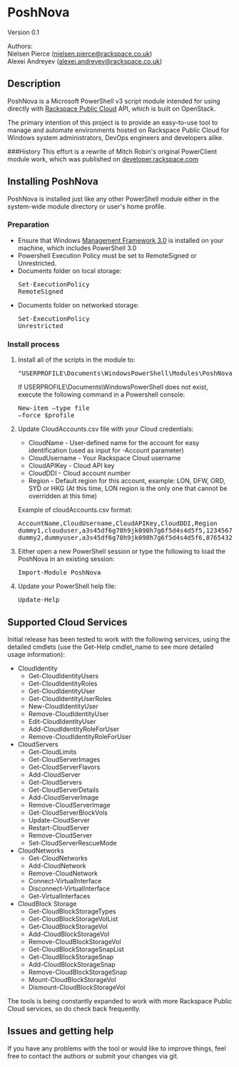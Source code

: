 # PoshNova

Version 0.1

Authors:  
Nielsen Pierce (nielsen.pierce@rackspace.co.uk)  
Alexei Andreyev (alexei.andreyev@rackspace.co.uk)  

## Description
PoshNova is a Microsoft PowerShell v3 script module intended for using directly with [Rackspace Public Cloud](http://www.rackspace.com/cloud/) API, which is built on OpenStack.

The primary intention of this project is to provide an easy-to-use tool to manage and automate environments hosted on Rackspace Public Cloud for Windows system administrators, DevOps engineers and developers alike. 

###History
This effort is a rewrite of Mitch Robin's original PowerClient module work, which was published on [developer.rackspace.com](http://developer.rackspace.com/blog/powerclient-rackspace-cloud-api-powershell-client.html)

## Installing PoshNova
PoshNova is installed just like any other PowerShell module either in the system-wide module directory or user's home profile.

### Preparation
 - Ensure that Windows [Management Framework 3.0](http://www.microsoft.com/en-gb/download/details.aspx?id=34595) is installed on your machine, which includes PowerShell 3.0
 - Powershell Execution Policy must be set to RemoteSigned or Unrestricted.
  - Documents folder on local storage:
  		<pre>Set-ExecutionPolicy RemoteSigned</pre>
  - Documents folder on networked storage:
		<pre>Set-ExecutionPolicy Unrestricted</pre>  

### Install process
1.	Install all of the scripts in the module to: <pre> "USERPROFILE\Documents\WindowsPowerShell\Modules\PoshNova\"</pre>
	If USERPROFILE\Documents\WindowsPowerShell does not exist, execute the following command in a Powershell console: <pre>New-item –type file –force $profile</pre>

2. 	Update CloudAccounts.csv file with your Cloud credentials:  
	* CloudName - User-defined name for the account for easy identification (used as input for -Account parameter) 
	* CloudUsername - Your Rackspace Cloud username
	* CloudAPIKey - Cloud API key
	* CloudDDI - Cloud account number
	* Region - Default region for this account, example: LON, DFW, ORD, SYD or HKG (At this time, LON region is the only one that cannot be overridden at this time)

	Example of cloudAccounts.csv format:

	<pre>
	AccountName,CloudUsername,CloudAPIKey,CloudDDI,Region
	dummy1,clouduser,a3s45df6g78h9jk098h7g6f5d4s4d5f5,12345678,LON
	dummy2,dummyuser,a3s45df6g78h9jk098h7g6f5d4s4d5f6,87654321,dfw
	</pre>

3.	Either open a new PowerShell session or type the following to load the PoshNova in an existing session:
	<pre>Import-Module PoshNova</pre>

4.	Update your PowerShell help file:
	<pre>Update-Help</pre>

## Supported Cloud Services
Initial release has been tested to work with the following services, using the detailed cmdlets (use the Get-Help cmdlet_name to see more detailed usage information):  

- CloudIdentity  
	- Get-CloudIdentityUsers
	- Get-CloudIdentityRoles
	- Get-CloudIdentityUser
	- Get-CloudIdentityUserRoles
	- New-CloudIdentityUser
	- Remove-CloudIdentityUser
	- Edit-CloudIdentityUser
	- Add-CloudIdentityRoleForUser
	- Remove-CloudIdentityRoleForUser
- CloudServers  
	- Get-CloudLimits
	- Get-CloudServerImages
	- Get-CloudServerFlavors
	- Add-CloudServer
	- Get-CloudServers
	- Get-CloudServerDetails
	- Add-CloudServerImage
	- Remove-CloudServerImage
	- Get-CloudServerBlockVols
	- Update-CloudServer
	- Restart-CloudServer
	- Remove-CloudServer
	- Set-CloudServerRescueMode
- CloudNetworks  
	- Get-CloudNetworks
	- Add-CloudNetwork
	- Remove-CloudNetwork
	- Connect-VirtualInterface
	- Disconnect-VirtualInterface
	- Get-VirtualInterfaces
- CloudBlock Storage
	- Get-CloudBlockStorageTypes
	- Get-CloudBlockStorageVolList
	- Get-CloudBlockStorageVol
	- Add-CloudBlockStorageVol
	- Remove-CloudBlockStorageVol
	- Get-CloudBlockStorageSnapList
	- Get-CloudBlockStorageSnap
	- Add-CloudBlockStorageSnap
	- Remove-CloudBlockStorageSnap
	- Mount-CloudBlockStorageVol
	- Dismount-CloudBlockStorageVol

The tools is being constantly expanded to work with more Rackspace Public Cloud services, so do check back frequently.

## Issues and getting help
If you have any problems with the tool or would like to improve things, feel free to contact the authors or submit your changes via git. 
